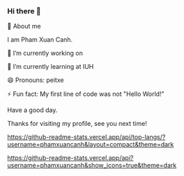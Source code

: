 ### Hi there 👋

🚀  About me 

I am Pham Xuan Canh. 

🔭 I’m currently working on

🌱 I’m currently learning at IUH

😄 Pronouns: peitxe

⚡ Fun fact: My first line of code was not "Hello World!"

Have a good day.

Thanks for visiting my profile, see you next time!

https://github-readme-stats.vercel.app/api/top-langs/?username=phamxuancanh&layout=compact&theme=dark

https://github-readme-stats.vercel.app/api?username=phamxuancanh&show_icons=true&theme=dark



<!--
**phamxuancanh/phamxuancanh** is a ✨ _special_ ✨ repository because its `README.md` (this file) appears on your GitHub profile.

Here are some ideas to get you started:

-  ...
- 
- 👯 I’m looking to collaborate on ...
- 🤔 I’m looking for help with ...
- 💬 Ask me about ...
- 📫 How to reach me: ...
- 😄 Pronouns: ...
- ⚡ Fun fact: ...
-->

